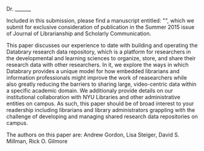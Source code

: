 <!-- Address? -->

Dr. ______,

Included in this submission, please find a manuscript entitled: "", which we submit for exclusive consideration of publication in the Summer 2015 issue of Journal of Librarianship and Scholarly Communication.

This paper discusses our experience to date with building and operating the Databrary research data repository, which is a platform for researchers in the developmental and learning sciences to organize, store, and share their research data with other researchers. In it, we explore the ways in which Databrary provides a unique model for how embedded librarians and information professionals might improve the work of reasearchers while also greatly reducing the barriers to sharing large, video-centric data within a specific academic domain. We additionaly provide details on our institutional collaboration with NYU Libraries and other administrative entities on campus. As such, this paper should be of broad interest to your readership including librarians and library administrators grappling with the challenge of developing and managing shared research data repositories on campus. 

The authors on this paper are: Andrew Gordon, Lisa Steiger, David S. Millman, Rick O. Gilmore <!-- need to know what the offical format for this part needs to be - just says "list all co-authors (if applicable)"-->
